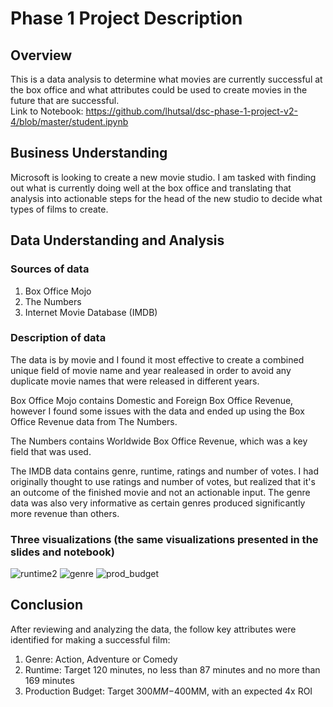 # Phase 1 Project Description

## Overview
This is a data analysis to determine what movies are currently successful at the box office and what attributes could be used to create movies in the future that are successful.<br>
Link to Notebook: https://github.com/lhutsal/dsc-phase-1-project-v2-4/blob/master/student.ipynb

## Business Understanding
Microsoft is looking to create a new movie studio. I am tasked with finding out what is currently doing well at the box office and translating that analysis into actionable steps for the head of the new studio to decide what types of films to create.

## Data Understanding and Analysis
### Sources of data
1. Box Office Mojo
2. The Numbers
3. Internet Movie Database (IMDB)

### Description of data
The data is by movie and I found it most effective to create a combined unique field of movie name and year realeased in order to avoid any duplicate movie names that were released in different years.

Box Office Mojo contains Domestic and Foreign Box Office Revenue, however I found some issues with the data and ended up using the Box Office Revenue data from The Numbers.

The Numbers contains Worldwide Box Office Revenue, which was a key field that was used.

The IMDB data contains genre, runtime, ratings and number of votes. I had originally thought to use ratings and number of votes, but realized that it's an outcome of the finished movie and not an actionable input. The genre data was also very informative as certain genres produced significantly more revenue than others.
  
### Three visualizations (the same visualizations presented in the slides and notebook)
![runtime2](https://github.com/lhutsal/dsc-phase-1-project-v2-4/assets/129410801/90637dcd-398f-4c03-a6ba-32dee45b49dc)
![genre](https://github.com/lhutsal/dsc-phase-1-project-v2-4/assets/129410801/86d43841-b3c0-4599-9cff-494160f01d0d)
![prod_budget](https://github.com/lhutsal/dsc-phase-1-project-v2-4/assets/129410801/779320ac-f021-4d09-8b1f-564bda3acc25)

## Conclusion
After reviewing and analyzing the data, the follow key attributes were identified for making a successful film:
1. Genre: Action, Adventure or Comedy
2. Runtime: Target 120 minutes, no less than 87 minutes and no more than 169 minutes
3. Production Budget: Target $300MM-$400MM, with an expected 4x ROI
